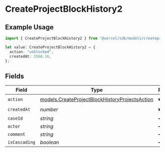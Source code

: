 # CreateProjectBlockHistory2

## Example Usage

```typescript
import { CreateProjectBlockHistory2 } from "@vercel/sdk/models/createprojectop.js";

let value: CreateProjectBlockHistory2 = {
  action: "unblocked",
  createdAt: 3560.16,
};
```

## Fields

| Field                                                                                                  | Type                                                                                                   | Required                                                                                               | Description                                                                                            |
| ------------------------------------------------------------------------------------------------------ | ------------------------------------------------------------------------------------------------------ | ------------------------------------------------------------------------------------------------------ | ------------------------------------------------------------------------------------------------------ |
| `action`                                                                                               | [models.CreateProjectBlockHistoryProjectsAction](../models/createprojectblockhistoryprojectsaction.md) | :heavy_check_mark:                                                                                     | N/A                                                                                                    |
| `createdAt`                                                                                            | *number*                                                                                               | :heavy_check_mark:                                                                                     | N/A                                                                                                    |
| `caseId`                                                                                               | *string*                                                                                               | :heavy_minus_sign:                                                                                     | N/A                                                                                                    |
| `actor`                                                                                                | *string*                                                                                               | :heavy_minus_sign:                                                                                     | N/A                                                                                                    |
| `comment`                                                                                              | *string*                                                                                               | :heavy_minus_sign:                                                                                     | N/A                                                                                                    |
| `isCascading`                                                                                          | *boolean*                                                                                              | :heavy_minus_sign:                                                                                     | N/A                                                                                                    |